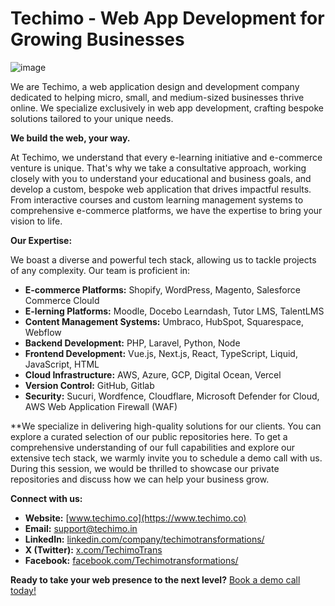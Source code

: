 # Techimo - Web App Development for Growing Businesses

![image](https://github.com/user-attachments/assets/2fb8d9f2-7aa7-4d45-a946-715015f872c3)

We are Techimo, a web application design and development company dedicated to helping micro, small, and medium-sized businesses thrive online. We specialize exclusively in web app development, crafting bespoke solutions tailored to your unique needs.

**We build the web, your way.**

At Techimo, we understand that every e-learning initiative and e-commerce venture is unique. That's why we take a consultative approach, working closely with you to understand your educational and business goals, and develop a custom, bespoke web application that drives impactful results. From interactive courses and custom learning management systems to comprehensive e-commerce platforms, we have the expertise to bring your vision to life.


**Our Expertise:**

We boast a diverse and powerful tech stack, allowing us to tackle projects of any complexity.  Our team is proficient in:
* **E-commerce Platforms:** Shopify, WordPress, Magento, Salesforce Commerce Clould
* **E-lerning Platforms:** Moodle, Docebo Learndash, Tutor LMS, TalentLMS
* **Content Management Systems:** Umbraco, HubSpot, Squarespace, Webflow
* **Backend Development:** PHP, Laravel, Python, Node
* **Frontend Development:** Vue.js, Next.js, React, TypeScript, Liquid, JavaScript, HTML
* **Cloud Infrastructure:** AWS, Azure, GCP, Digital Ocean, Vercel
* **Version Control:**  GitHub, Gitlab
* **Security:** Sucuri, Wordfence, Cloudflare, Microsoft Defender for Cloud, AWS Web Application Firewall (WAF)  

**We specialize in delivering high-quality solutions for our clients. You can explore a curated selection of our public repositories here. To get a comprehensive understanding of our full capabilities and explore our extensive tech stack, we warmly invite you to schedule a demo call with us. During this session, we would be thrilled to showcase our private repositories and discuss how we can help your business grow.

**Connect with us:**

* **Website:** [www.techimo.co](https://www.techimo.co)
* **Email:** [support@techimo.in](mailto:support@techimo.in)
* **LinkedIn:** [linkedin.com/company/techimotransformations/](https://www.linkedin.com/company/techimotransformations/)
* **X (Twitter):** [x.com/TechimoTrans](https://x.com/TechimoTrans)
* **Facebook:** [facebook.com/Techimotransformations/](https://www.facebook.com/Techimotransformations/)

**Ready to take your web presence to the next level?**  [Book a demo call today!](https://meetings.hubspot.com/ranjeet-n)

